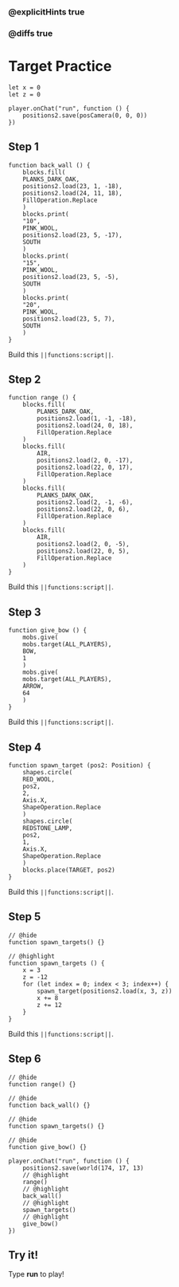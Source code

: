 ### @explicitHints true

### @diffs true

# Target Practice



```template
let x = 0
let z = 0

player.onChat("run", function () {
    positions2.save(posCamera(0, 0, 0))
})
```

## Step 1

```blocks
function back_wall () {
    blocks.fill(
    PLANKS_DARK_OAK,
    positions2.load(23, 1, -18),
    positions2.load(24, 11, 18),
    FillOperation.Replace
    )
    blocks.print(
    "10",
    PINK_WOOL,
    positions2.load(23, 5, -17),
    SOUTH
    )
    blocks.print(
    "15",
    PINK_WOOL,
    positions2.load(23, 5, -5),
    SOUTH
    )
    blocks.print(
    "20",
    PINK_WOOL,
    positions2.load(23, 5, 7),
    SOUTH
    )
}
```

Build this ``||functions:script||``.

## Step 2

```blocks
function range () {
    blocks.fill(
        PLANKS_DARK_OAK,
        positions2.load(1, -1, -18),
        positions2.load(24, 0, 18),
        FillOperation.Replace
    )
    blocks.fill(
        AIR,
        positions2.load(2, 0, -17),
        positions2.load(22, 0, 17),
        FillOperation.Replace
    )
    blocks.fill(
        PLANKS_DARK_OAK,
        positions2.load(2, -1, -6),
        positions2.load(22, 0, 6),
        FillOperation.Replace
    )
    blocks.fill(
        AIR,
        positions2.load(2, 0, -5),
        positions2.load(22, 0, 5),
        FillOperation.Replace
    )
}
```

Build this ``||functions:script||``.

## Step 3

```blocks
function give_bow () {
    mobs.give(
    mobs.target(ALL_PLAYERS),
    BOW,
    1
    )
    mobs.give(
    mobs.target(ALL_PLAYERS),
    ARROW,
    64
    )
}
```

Build this ``||functions:script||``.

## Step 4

```blocks
function spawn_target (pos2: Position) {
    shapes.circle(
    RED_WOOL,
    pos2,
    2,
    Axis.X,
    ShapeOperation.Replace
    )
    shapes.circle(
    REDSTONE_LAMP,
    pos2,
    1,
    Axis.X,
    ShapeOperation.Replace
    )
    blocks.place(TARGET, pos2)
}
```

Build this ``||functions:script||``.

## Step 5

```blocks
// @hide
function spawn_targets() {}

// @highlight
function spawn_targets () {
    x = 3
    z = -12
    for (let index = 0; index < 3; index++) {
        spawn_target(positions2.load(x, 3, z))
        x += 8
        z += 12
    }
}
```

Build this ``||functions:script||``.

## Step 6

```blocks
// @hide
function range() {}

// @hide
function back_wall() {}

// @hide
function spawn_targets() {}

// @hide
function give_bow() {}

player.onChat("run", function () {
    positions2.save(world(174, 17, 13)
    // @highlight
    range()
    // @highlight
    back_wall()
    // @highlight
    spawn_targets()
    // @highlight
    give_bow()
})
```

## Try it!

Type **run** to play!
